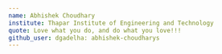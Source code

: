 ```yaml
---
name: Abhishek Choudhary
institute: Thapar Institute of Engineering and Technology
quote: Love what you do, and do what you love!!!
github_user: dgadelha: abhishek-choudharys
---
```

